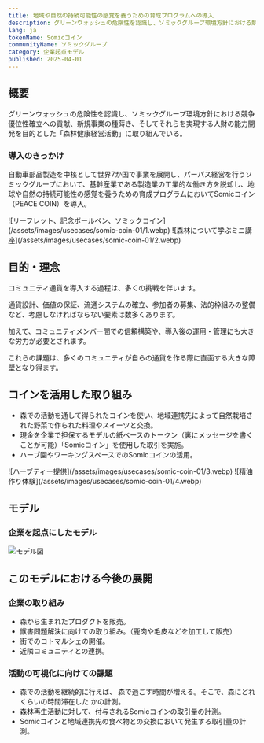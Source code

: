 ```yaml
---
title: 地域や自然の持続可能性の感覚を養うための育成プログラムへの導入
description: グリーンウォッシュの危険性を認識し、ソミックグループ環境方針における競争優位性確立への貢献、新規事の種蒔き、そしてそれらを実現する人財の能力開発を目的とした「森林健康経営活動」に取り組んでいる。
lang: ja
tokenName: Somicコイン
communityName: ソミックグループ
category: 企業起点モデル
published: 2025-04-01
---
```


## 概要

グリーンウォッシュの危険性を認識し、ソミックグループ環境方針における競争優位性確立への貢献、新規事業の種蒔き、そしてそれらを実現する人財の能力開発を目的とした「森林健康経営活動」に取り組んでいる。

### 導入のきっかけ

自動車部品製造を中核として世界7か国で事業を展開し、パーパス経営を行うソミックグループにおいて、基幹産業である製造業の工業的な働き方を脱却し、地球や自然の持続可能性の感覚を養うための育成プログラムにおいてSomicコイン（PEACE COIN）を導入。

<div className="md:flex">
![リーフレット、記念ボールペン、ソミックコイン](/assets/images/usecases/somic-coin-01/1.webp)
![森林について学ぶミニ講座](/assets/images/usecases/somic-coin-01/2.webp)
</div>

## 目的・理念

コミュニティ通貨を導入する過程は、多くの挑戦を伴います。

通貨設計、価値の保証、流通システムの確立、参加者の募集、法的枠組みの整備など、考慮しなければならない要素は数多くあります。

加えて、コミュニティメンバー間での信頼構築や、導入後の運用・管理にも大きな労力が必要とされます。

これらの課題は、多くのコミュニティが自らの通貨を作る際に直面する大きな障壁となり得ます。

## コインを活用した取り組み

- 森での活動を通して得られたコインを使い、地域連携先によって自然栽培された野菜で作られた料理やスイーツと交換。
- 現金を企業で担保するモデルの紙ベースのトークン（裏にメッセージを書くことが可能）「Somicコイン」を使用した取引を実施。
- ハーブ園やワーキングスペースでのSomicコインの活用。

<div className="md:flex">
![ハーブティー提供](/assets/images/usecases/somic-coin-01/3.webp)
![精油作り体験](/assets/images/usecases/somic-coin-01/4.webp)
</div>

## モデル

### 企業を起点にしたモデル

![モデル図](/assets/images/usecases/somic-coin-01/5.webp)

## このモデルにおける今後の展開

### 企業の取り組み

- 森から生まれたプロダクトを販売。
- 獣害問題解決に向けての取り組み。（鹿肉や毛皮などを加工して販売）
- 街でのコトマルシェの開催。
- 近隣コミュニティとの連携。

### 活動の可視化に向けての課題

- 森での活動を継続的に行えば、 森で過ごす時間が増える。そこで、森にどれくらいの時間滞在した かの計測。
- 森林再生活動に対して、付与されるSomicコインの取引量の計測。
- Somicコインと地域連携先の食べ物との交換において発生する取引量の計測。
